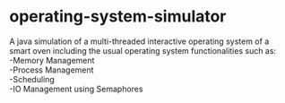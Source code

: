 # operating-system-simulator
A java simulation of a multi-threaded interactive operating system of a smart oven including the usual operating system functionalities such as:  
  -Memory Management  
  -Process Management  
  -Scheduling  
  -IO Management using Semaphores

